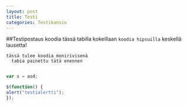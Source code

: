 ```yaml
---
layout: post
title: Testi
categories: Testikansio
---
```


##Testipostaus
  koodia tässä tabilla
kokeillaan `koodia hipsuilla` keskellä lausetta!
```
tässä tulee koodia monirivisenä
  tabia painettu tätä enennen
  
```

```javascript
var s = asd;

$(function() {
alert("testialertti");
});

```
